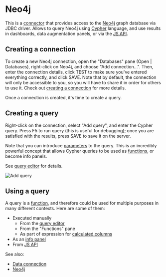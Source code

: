 <!-- TITLE: Neo4j -->

# Neo4j

This is a [connector](../data-connection.md#connectors) that provides access to the [Neo4j](https://neo4j.com/) graph
database via JDBC driver. Allows to query Neo4j using [Cypher](https://neo4j.com/developer/cypher-query-language)
language, and use results in dashboards, data augmentation panels, or via the [JS API](../../develop/js-api.md).

## Creating a connection

To create a new Neo4j connection, open the "Databases" pane (Open | Databases), right-click on Neo4j, and choose "Add
connection...". Then, enter the connection details, click TEST to make sure you've entered everything correctly, and
click SAVE. Note that by default, the connection will only be accessible to you, so you will have to share it in order
for others to use it. Check out [creating a connection](../data-connection.md#creating-a-connection) for more
details.

Once a connection is created, it's time to create a query.

## Creating a query

Right-click on the connection, select "Add query", and enter the Cypher query. Press F5 to run query (this is useful for
debugging); once you are satisfied with the results, press SAVE to save it on the server.

Note that you can introduce [parameters](../parameterized-queries.md) to the query. This is an incredibly powerful
concept that allows Cypher queries to be used as
[functions](../../datagrok/functions/function.md), or become info panels.

See [query editor](../data-query-view.md) for details.

![Add query](../../uploads/gifs/query-add.gif "Add query")

## Using a query

A query is a [function](../../datagrok/functions/function.md), and therefore could be used for multiple purposes in many
different contexts. Here are some of them:

* Executed manually
  * From the [query editor](../data-query-view.md)
  * From the "Functions" pane
  * As part of expression for [calculated columns](../../transform/add-new-column.md)
* As an [info panel](../../discover/info-panels.md)
* From [JS API](../../develop/js-api.md)

See also:

* [Data connection](../data-connection.md)
* [Neo4j](https://neo4j.com/)
